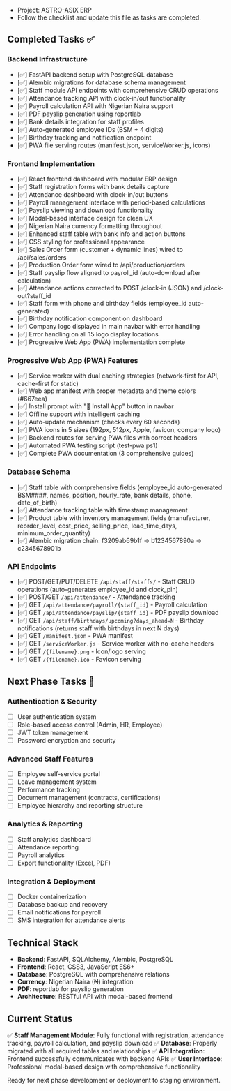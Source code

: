 - Project: ASTRO-ASIX ERP
- Follow the checklist and update this file as tasks are completed.

## Completed Tasks ✅

### Backend Infrastructure
- [✅] FastAPI backend setup with PostgreSQL database
- [✅] Alembic migrations for database schema management
- [✅] Staff module API endpoints with comprehensive CRUD operations
- [✅] Attendance tracking API with clock-in/out functionality  
- [✅] Payroll calculation API with Nigerian Naira support
- [✅] PDF payslip generation using reportlab
- [✅] Bank details integration for staff profiles
- [✅] Auto-generated employee IDs (BSM + 4 digits)
- [✅] Birthday tracking and notification endpoint
- [✅] PWA file serving routes (manifest.json, serviceWorker.js, icons)

### Frontend Implementation
- [✅] React frontend dashboard with modular ERP design
- [✅] Staff registration forms with bank details capture
- [✅] Attendance dashboard with clock-in/out buttons
- [✅] Payroll management interface with period-based calculations
- [✅] Payslip viewing and download functionality
- [✅] Modal-based interface design for clean UX
- [✅] Nigerian Naira currency formatting throughout
- [✅] Enhanced staff table with bank info and action buttons
- [✅] CSS styling for professional appearance
- [✅] Sales Order form (customer + dynamic lines) wired to /api/sales/orders
- [✅] Production Order form wired to /api/production/orders
- [✅] Staff payslip flow aligned to payroll_id (auto-download after calculation)
- [✅] Attendance actions corrected to POST /clock-in (JSON) and /clock-out?staff_id
- [✅] Staff form with phone and birthday fields (employee_id auto-generated)
- [✅] Birthday notification component on dashboard
- [✅] Company logo displayed in main navbar with error handling
- [✅] Error handling on all 15 logo display locations
- [✅] Progressive Web App (PWA) implementation complete

### Progressive Web App (PWA) Features
- [✅] Service worker with dual caching strategies (network-first for API, cache-first for static)
- [✅] Web app manifest with proper metadata and theme colors (#667eea)
- [✅] Install prompt with "📱 Install App" button in navbar
- [✅] Offline support with intelligent caching
- [✅] Auto-update mechanism (checks every 60 seconds)
- [✅] PWA icons in 5 sizes (192px, 512px, Apple, favicon, company logo)
- [✅] Backend routes for serving PWA files with correct headers
- [✅] Automated PWA testing script (test-pwa.ps1)
- [✅] Complete PWA documentation (3 comprehensive guides)

### Database Schema
- [✅] Staff table with comprehensive fields (employee_id auto-generated BSM####, names, position, hourly_rate, bank details, phone, date_of_birth)
- [✅] Attendance tracking table with timestamp management
- [✅] Product table with inventory management fields (manufacturer, reorder_level, cost_price, selling_price, lead_time_days, minimum_order_quantity)
- [✅] Alembic migration chain: f3209ab69b1f → b1234567890a → c2345678901b

### API Endpoints
- [✅] POST/GET/PUT/DELETE `/api/staff/staffs/` - Staff CRUD operations (auto-generates employee_id and clock_pin)
- [✅] POST/GET `/api/attendance/` - Attendance tracking
- [✅] GET `/api/attendance/payroll/{staff_id}` - Payroll calculation
- [✅] GET `/api/attendance/payslip/{staff_id}` - PDF payslip download
- [✅] GET `/api/staff/birthdays/upcoming?days_ahead=N` - Birthday notifications (returns staff with birthdays in next N days)
- [✅] GET `/manifest.json` - PWA manifest
- [✅] GET `/serviceWorker.js` - Service worker with no-cache headers
- [✅] GET `/{filename}.png` - Icon/logo serving
- [✅] GET `/{filename}.ico` - Favicon serving

## Next Phase Tasks 🔄

### Authentication & Security
- [ ] User authentication system
- [ ] Role-based access control (Admin, HR, Employee)
- [ ] JWT token management
- [ ] Password encryption and security

### Advanced Staff Features
- [ ] Employee self-service portal
- [ ] Leave management system
- [ ] Performance tracking
- [ ] Document management (contracts, certifications)
- [ ] Employee hierarchy and reporting structure

### Analytics & Reporting
- [ ] Staff analytics dashboard
- [ ] Attendance reporting
- [ ] Payroll analytics
- [ ] Export functionality (Excel, PDF)

### Integration & Deployment
- [ ] Docker containerization
- [ ] Database backup and recovery
- [ ] Email notifications for payroll
- [ ] SMS integration for attendance alerts

## Technical Stack
- **Backend**: FastAPI, SQLAlchemy, Alembic, PostgreSQL
- **Frontend**: React, CSS3, JavaScript ES6+
- **Database**: PostgreSQL with comprehensive relations
- **Currency**: Nigerian Naira (₦) integration
- **PDF**: reportlab for payslip generation
- **Architecture**: RESTful API with modal-based frontend

## Current Status
✅ **Staff Management Module**: Fully functional with registration, attendance tracking, payroll calculation, and payslip download
✅ **Database**: Properly migrated with all required tables and relationships
✅ **API Integration**: Frontend successfully communicates with backend APIs
✅ **User Interface**: Professional modal-based design with comprehensive functionality

Ready for next phase development or deployment to staging environment.
